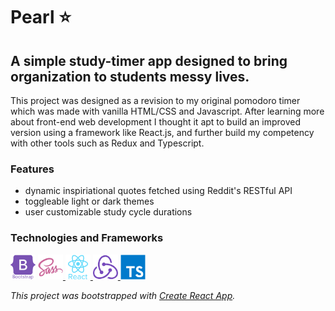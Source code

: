 # Pearl ⭐
## A simple study-timer app designed to bring organization to students messy lives.

This project was designed as a revision to my original pomodoro timer which was made with vanilla HTML/CSS and Javascript. After learning more about front-end web development I thought it apt to build an improved version using a framework like React.js, and further build my competency with other tools such as Redux and Typescript. 

### Features
- dynamic inspiriational quotes fetched using Reddit's RESTful API
- toggleable light or dark themes
- user customizable study cycle durations

### Technologies and Frameworks
   <a href="https://getbootstrap.com" target="_blank" rel="noreferrer"> <img src="https://raw.githubusercontent.com/devicons/devicon/master/icons/bootstrap/bootstrap-plain-wordmark.svg" alt="bootstrap" width="40" height="40"/></a> 
  <a href="https://sass-lang.com" target="_blank" rel="noreferrer"> <img src="https://raw.githubusercontent.com/devicons/devicon/master/icons/sass/sass-original.svg" alt="sass" width="40" height="40"/> </a> 
  <a href="https://reactjs.org/" target="_blank" rel="noreferrer"> <img src="https://raw.githubusercontent.com/devicons/devicon/master/icons/react/react-original-wordmark.svg" alt="react" width="40" height="40"/> </a> 
  <a href="https://redux.js.org" target="_blank" rel="noreferrer"> <img src="https://raw.githubusercontent.com/devicons/devicon/master/icons/redux/redux-original.svg" alt="redux" width="40" height="40"/> </a> 
  <a href="https://www.typescriptlang.org/" target="_blank" rel="noreferrer"> <img src="https://raw.githubusercontent.com/devicons/devicon/master/icons/typescript/typescript-original.svg" alt="typescript" width="40" height="40"/> </a> 

*This project was bootstrapped with [Create React App](https://github.com/facebook/create-react-app).*
